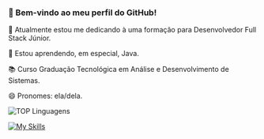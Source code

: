 ### 👋 Bem-vindo ao meu perfil do GitHub!

🔭 Atualmente estou me dedicando à uma formação para Desenvolvedor Full Stack Júnior.

🌱 Estou aprendendo, em especial, Java.

📚 Curso Graduação Tecnológica em Análise e Desenvolvimento de Sistemas.

😄 Pronomes: ela/dela.

![TOP Linguagens](https://github-readme-stats.vercel.app/api/top-langs/?username=cristinasstemmer&layout=compact&theme=dracula)

[![My Skills](https://skillicons.dev/icons?i=js,ts,java,html,css&perline=5)](https://skillicons.dev)
